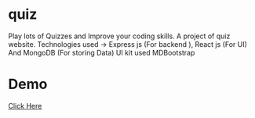 # quiz
Play lots of Quizzes and Improve your coding skills.
A project of quiz website. Technologies used -> Express js (For backend ), React js (For UI) And MongoDB (For storing Data)  UI kit used  MDBootstrap
# Demo

[Click Here](https://quizz-hub.herokuapp.com)
